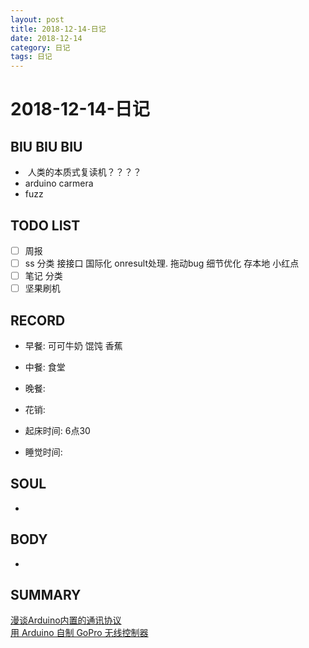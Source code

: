 ```yaml
---
layout: post
title: 2018-12-14-日记
date: 2018-12-14
category: 日记
tags: 日记
---
```

# 2018-12-14-日记
## BIU BIU BIU
-  人类的本质式复读机？？？？
-  arduino carmera
- fuzz
 
## TODO LIST
- [ ] 周报
- [ ] ss 分类 接接口  国际化  onresult处理. 拖动bug 细节优化 存本地 小红点
- [ ] 笔记 分类
- [ ] 坚果刷机
 
## RECORD
- 早餐:  可可牛奶 馄饨 香蕉
- 中餐:  食堂
- 晚餐:  
 
- 花销:  
 
- 起床时间:  6点30
- 睡觉时间:  
 
## SOUL
- 
 
## BODY
- 
 
## SUMMARY
 [漫谈Arduino内置的通讯协议](http://arduino.nxez.com/2017/12/20/talk-about-arduinos-built-in-communication-protocol.html)  
 [用 Arduino 自制 GoPro 无线控制器](http://www.imspender.com/articles/yong-arduino-zi-zhi-gopro-wu-x)  
 
